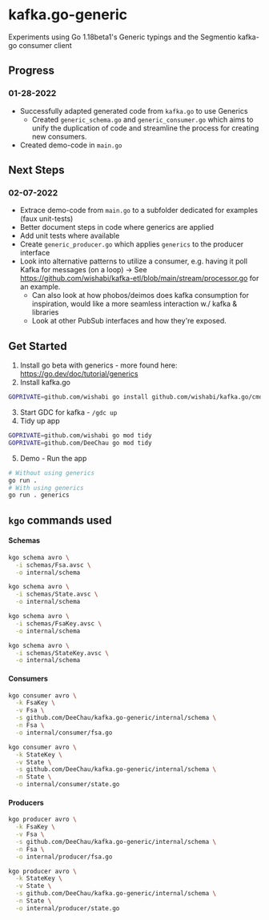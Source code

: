 # kafka.go-generic
Experiments using Go 1.18beta1's Generic typings and the Segmentio kafka-go consumer client

## Progress
### 01-28-2022
* Successfully adapted generated code from `kafka.go` to use Generics
  * Created `generic_schema.go` and `generic_consumer.go` which aims to unify the duplication of code and streamline the process for creating new consumers.
* Created demo-code in `main.go`
## Next Steps
### 02-07-2022
* Extrace demo-code from `main.go` to a subfolder dedicated for examples (faux unit-tests)
* Better document steps in code where generics are applied
* Add unit tests where available
* Create `generic_producer.go` which applies `generics` to the producer interface
* Look into alternative patterns to utilize a consumer, e.g. having it poll Kafka for messages (on a loop) -> See https://github.com/wishabi/kafka-etl/blob/main/stream/processor.go for an example.
  * Can also look at how phobos/deimos does kafka consumption for inspiration, would like a more seamless interaction w./ kafka & libraries
  * Look at other PubSub interfaces and how they're exposed.

## Get Started
1. Install go beta with generics - more found here: https://go.dev/doc/tutorial/generics
2. Install kafka.go
```bash
GOPRIVATE=github.com/wishabi go install github.com/wishabi/kafka.go/cmd/kgo@latest
```
3. Start GDC for kafka - `/gdc up`
4. Tidy up app
```bash
GOPRIVATE=github.com/wishabi go mod tidy
GOPRIVATE=github.com/DeeChau go mod tidy
```
5. Demo - Run the app
```bash
# Without using generics
go run .
# With using generics
go run . generics
```


## `kgo` commands used
#### Schemas
```bash
kgo schema avro \
  -i schemas/Fsa.avsc \
  -o internal/schema

kgo schema avro \
  -i schemas/State.avsc \
  -o internal/schema

kgo schema avro \
  -i schemas/FsaKey.avsc \
  -o internal/schema

kgo schema avro \
  -i schemas/StateKey.avsc \
  -o internal/schema
```

#### Consumers
```bash
kgo consumer avro \
  -k FsaKey \
  -v Fsa \
  -s github.com/DeeChau/kafka.go-generic/internal/schema \
  -n Fsa \
  -o internal/consumer/fsa.go

kgo consumer avro \
  -k StateKey \
  -v State \
  -s github.com/DeeChau/kafka.go-generic/internal/schema \
  -n State \
  -o internal/consumer/state.go
```

#### Producers
```bash
kgo producer avro \
  -k FsaKey \
  -v Fsa \
  -s github.com/DeeChau/kafka.go-generic/internal/schema \
  -n Fsa \
  -o internal/producer/fsa.go

kgo producer avro \
  -k StateKey \
  -v State \
  -s github.com/DeeChau/kafka.go-generic/internal/schema \
  -n State \
  -o internal/producer/state.go
```